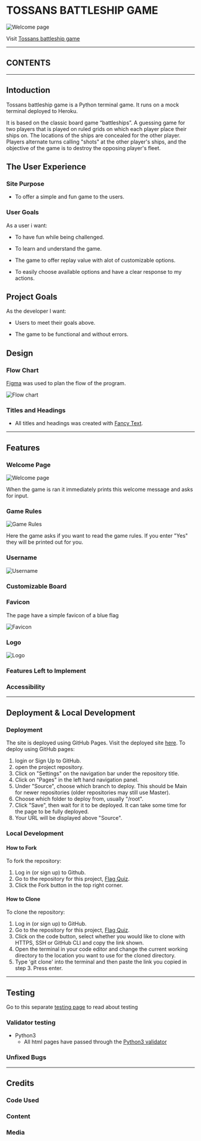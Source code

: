 # TOSSANS BATTLESHIP GAME


![Welcome page](readme-images/welcome.JPG)

Visit [Tossans battleship game](https://tossans-battleships-game-b3734a738de1.herokuapp.com/)

---

## CONTENTS 


---
## Intoduction
Tossans battleship game is a Python terminal game. It runs on a mock terminal deployed to Heroku. 

It is based on the classic board game “battleships”. A guessing game for two players that is played on ruled grids on which each player place their ships on. The locations of the ships are concealed for the other player. Players alternate turns calling "shots" at the other player's ships, and the objective of the game is to destroy the opposing player's fleet.

## The User Experience

### Site Purpose
* To offer a simple and fun game to the users.

### User Goals
As a user i want:

* To have fun while being challenged.

* To learn and understand the game.

* The game to offer replay value with alot of customizable options.

* To easily choose available options and have a clear response to my actions.

## Project Goals 
As the developer I want:

* Users to meet their goals above.

* The game to be functional and without errors.

## Design

### Flow Chart

[Figma](https://www.figma.com/) was used to plan the flow of the program.

![Flow chart](readme-images/flowchart.JPG)

### Titles and Headings
* All titles and headings was created with [Fancy Text](https://www.fancytextpro.com/BigTextGenerator).

---

## Features

### Welcome Page 
![Welcome page](readme-images/welcome.JPG)

When the game is ran it immediately prints this welcome message and asks for input.

### Game Rules
![Game Rules](readme-images/rules.JPG)

Here the game asks if you want to read the game rules. If you enter "Yes" they will be printed out for you.

### Username
![Username](readme-images/username.JPG)

### Customizable Board

### Favicon

The page have a simple favicon of a blue flag

![Favicon](assets/readme-images)

### Logo

![Logo](assets/readme-images)

### Features Left to Implement

### Accessibility

---

## Deployment & Local Development

### Deployment

The site is deployed using GitHub Pages. Visit the deployed site [here](https://tossan99.github.io/flag-quiz2/). To deploy using GitHub pages:

1. login or Sign Up to GitHub.
2. open the project repository.
3. Click on "Settings" on the navigation bar under the repository title.
4. Click on "Pages" in the left hand navigation panel.
5. Under "Source", choose which branch to deploy. This should be Main for newer repositories (older repositories may still use Master).
6. Choose which folder to deploy from, usually "/root".
7. Click "Save", then wait for it to be deployed. It can take some time for the page to be fully deployed.
8. Your URL will be displayed above "Source".

### Local Development

#### How to Fork

To fork the repository:

1. Log in (or sign up) to Github.
2. Go to the repository for this project, [Flag Quiz](https://github.com/Tossan99/flag-quiz2.git).
3. Click the Fork button in the top right corner.

#### How to Clone

To clone the repository:

1. Log in (or sign up) to GitHub.
2. Go to the repository for this project, [Flag Quiz](https://github.com/Tossan99/flag-quiz2.git).
3. Click on the code button, select whether you would like to clone with HTTPS, SSH or GitHub CLI and copy the link shown.
4. Open the terminal in your code editor and change the current working directory to the location you want to use for the cloned directory.
5. Type 'git clone' into the terminal and then paste the link you copied in step 3. Press enter.

---

## Testing

Go to this separate [testing page](#) to read about testing

### Validator testing

- Python3
  - All html pages have passed through the [Python3 validator]() 

### Unfixed Bugs

---

## Credits

### Code Used

### Content

### Media
